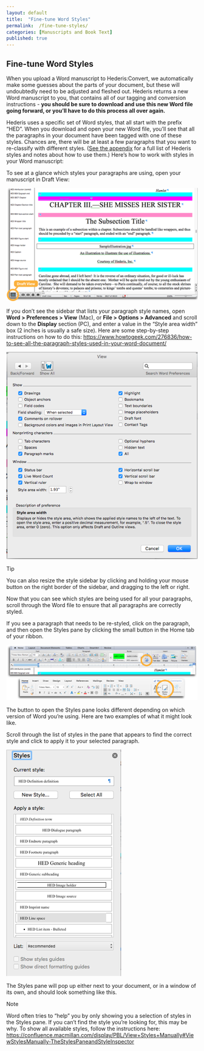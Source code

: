 ```yaml
---
layout: default
title:  "Fine-tune Word Styles"
permalink:  /fine-tune-styles/
categories: [Manuscripts and Book Text]
published: true
---
```


<section data-type="chapter" class="hsecchapter" data-hederis-type="hsecchapter" id="fine-tune-styles" data-pi-attrs="id: fine-tune-styles" role="doc-chapter" title="Fine-tune Word Styles"><h1 data-hederis-type="hblkchaptitle" class="hblkchaptitle" id="pqa6PU4JA">Fine-tune Word Styles</h1>
    <p class="hblkp" data-hederis-type="hblkp" id="pWsPRicTY">When you upload a Word manuscript to Hederis:Convert, we automatically make some guesses about the parts of your document, but these will undoubtedly need to be adjusted and fleshed out. Hederis returns a new Word manuscript to you, that contains all of our tagging and conversion instructions - <strong>you should be sure to download and use this new Word file going forward, or you&#8217;ll have to do this process all over again.</strong></p>
    <p class="hblkp" data-hederis-type="hblkp" id="pETiidUhu">Hederis uses a specific set of Word styles, that all start with the prefix &#8220;HED&#8221;. When you download and open your new Word file, you&#8217;ll see that all the paragraphs in your document have been tagged with one of these styles. Chances are, there will be at least a few paragraphs that you want to re-classify with different styles. (<a href="{% post_url 2019-05-22-39-ListofHederisWordStyles %}"><span class="Hyperlink">See the appendix</span></a> for a full list of Hederis styles and notes about how to use them.) Here&#8217;s how to work with styles in your Word manuscript:</p>
    <p class="hblkp" data-hederis-type="hblkp" id="p07aFBF9A">To see at a glance which styles your paragraphs are using, open your manuscript in Draft View:</p>
    <img data-hederis-type="hblkimg" class="hblkimg" id="pjQzYm2Kl" src="/images/stylesidebar1_callouts_01.png"/>
    <p class="hblkp" data-hederis-type="hblkp" id="pTta6uIeY">If you don&#8217;t see the sidebar that lists your paragraph style names, open <strong>Word &gt; Preferences &gt; View</strong> (Mac), or <strong>File &gt; Options &gt; Advanced</strong> and scroll down to the <strong>Display</strong> section (PC), and enter a value in the &#8220;Style area width&#8221; box (2 inches is usually a safe size). Here are some step-by-step instructions on how to do this: <a href="https://www.howtogeek.com/276836/how-to-see-all-the-paragraph-styles-used-in-your-word-document/"><span class="Hyperlink">https://www.howtogeek.com/276836/how-to-see-all-the-paragraph-styles-used-in-your-word-document/</span></a></p>
    <img data-hederis-type="hblkimg" class="hblkimg" id="paPgPUypx" src="/images/stylesidebar4.png"/>
    <aside class="hwprbox box" data-hederis-type="hwprbox" id="ppu89xD4S" data-type="sidebar"><p class="hblktype" data-hederis-type="hblktype" id="p8JpfHUUJ">Tip</p>
    <p class="hblkp" data-hederis-type="hblkp" id="ptIcz6Xf2">You can also resize the style sidebar by clicking and holding your mouse button on the right border of the sidebar, and dragging to the left or right.</p>
    </aside>
    <p class="hblkp" data-hederis-type="hblkp" id="pMEEaKeKR">Now that you can see which styles are being used for all your paragraphs, scroll through the Word file to ensure that all paragraphs are correctly styled.</p>
    <p class="hblkp" data-hederis-type="hblkp" id="p7WM0HHEC">If you see a paragraph that needs to be re-styled, click on the paragraph, and then open the Styles pane by clicking the small button in the Home tab of your ribbon.</p>
    <img data-hederis-type="hblkimg" class="hblkimg" id="pXBPhggRo" src="/images/stylespane1_01.png"/>
    <p class="hblkcaption" data-hederis-type="hblkcaption" id="pcFcRD6Pg">The button to open the Styles pane looks different depending on which version of Word you&#8217;re using. Here are two examples of what it might look like.</p>
    <p class="hblkp" data-hederis-type="hblkp" id="pLE0S7tW5">Scroll through the list of styles in the pane that appears to find the correct style and click to apply it to your selected paragraph.</p>
    <img data-hederis-type="hblkimg" class="hblkimg" id="phVXj7Hgn" src="/images/stylespane2.png"/>
    <p class="hblkcaption" data-hederis-type="hblkcaption" id="pY1vo2bJR">The Styles pane will pop up either next to your document, or in a window of its own, and should look something like this.</p>
    <aside class="hwprbox box" data-hederis-type="hwprbox" id="pHAoMruZt" data-type="sidebar"><p class="hblktype" data-hederis-type="hblktype" id="pn9s9auBU">Note</p>
    <p class="hblkp" data-hederis-type="hblkp" id="pem3pnjm7">Word often tries to &#8220;help&#8221; you by only showing you a selection of styles in the Styles pane. If you can&#8217;t find the style you&#8217;re looking for, this may be why. To show all available styles, follow the instructions here: <a href="https://confluence.macmillan.com/display/PBL/View+Styles+Manually#ViewStylesManually-TheStylesPaneandStyleInspector"><span class="Hyperlink">https://confluence.macmillan.com/display/PBL/View+Styles+Manually#ViewStylesManually-TheStylesPaneandStyleInspector</span></a></p>
    </aside>
    </section>
    